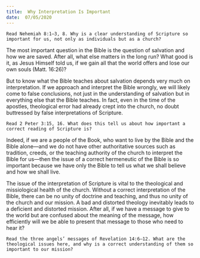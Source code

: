 ```yaml
---
title:  Why Interpretation Is Important
date:  07/05/2020
---
```


`Read Nehemiah 8:1–3, 8. Why is a clear understanding of Scripture so important for us, not only as individuals but as a church?`

The most important question in the Bible is the question of salvation and how we are saved. After all, what else matters in the long run? What good is it, as Jesus Himself told us, if we gain all that the world offers and lose our own souls (Matt. 16:26)?

But to know what the Bible teaches about salvation depends very much on interpretation. If we approach and interpret the Bible wrongly, we will likely come to false conclusions, not just in the understanding of salvation but in everything else that the Bible teaches. In fact, even in the time of the apostles, theological error had already crept into the church, no doubt buttressed by false interpretations of Scripture.

`Read 2 Peter 3:15, 16. What does this tell us about how important a correct reading of Scripture is?`

Indeed, if we are a people of the Book, who want to live by the Bible and the Bible alone—and we do not have other authoritative sources such as tradition, creeds, or the teaching authority of the church to interpret the Bible for us—then the issue of a correct hermeneutic of the Bible is so important because we have only the Bible to tell us what we shall believe and how we shall live.

The issue of the interpretation of Scripture is vital to the theological and missiological health of the church. Without a correct interpretation of the Bible, there can be no unity of doctrine and teaching, and thus no unity of the church and our mission. A bad and distorted theology inevitably leads to a deficient and distorted mission. After all, if we have a message to give to the world but are confused about the meaning of the message, how efficiently will we be able to present that message to those who need to hear it?

`Read the three angels’ messages of Revelation 14:6–12. What are the theological issues here, and why is a correct understanding of them so important to our mission?`